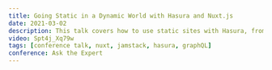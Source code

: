 ```yaml
---
title: Going Static in a Dynamic World with Hasura and Nuxt.js
date: 2021-03-02
description: This talk covers how to use static sites with Hasura, from setting up your endpoint, adding the query to Nuxt.js to display your data with Apollo and GraphQL, how to setup a hook so that it triggers a deploy of your site on content change as static sites need to be redeployed on content change.
video: Spt4j_Xq79w
tags: [conference talk, nuxt, jamstack, hasura, graphQL]
conference: Ask the Expert
---
```

